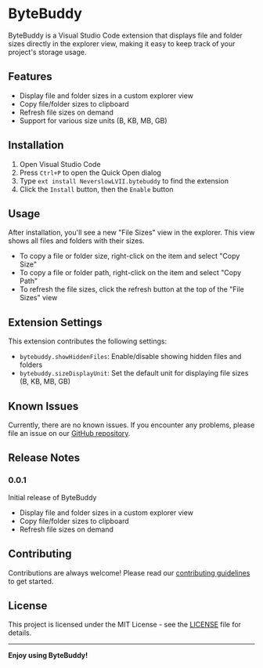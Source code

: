 # ByteBuddy

ByteBuddy is a Visual Studio Code extension that displays file and folder sizes directly in the explorer view, making it easy to keep track of your project's storage usage.

## Features

- Display file and folder sizes in a custom explorer view
- Copy file/folder sizes to clipboard
- Refresh file sizes on demand
- Support for various size units (B, KB, MB, GB)

<!-- ![ByteBuddy in action](images/bytebuddy-demo.gif) -->

## Installation

1. Open Visual Studio Code
2. Press `Ctrl+P` to open the Quick Open dialog
3. Type `ext install NeverslowLVII.bytebuddy` to find the extension
4. Click the `Install` button, then the `Enable` button

## Usage

After installation, you'll see a new "File Sizes" view in the explorer. This view shows all files and folders with their sizes.

- To copy a file or folder size, right-click on the item and select "Copy Size"
- To copy a file or folder path, right-click on the item and select "Copy Path"
- To refresh the file sizes, click the refresh button at the top of the "File Sizes" view

## Extension Settings

This extension contributes the following settings:

* `bytebuddy.showHiddenFiles`: Enable/disable showing hidden files and folders
* `bytebuddy.sizeDisplayUnit`: Set the default unit for displaying file sizes (B, KB, MB, GB)

## Known Issues

Currently, there are no known issues. If you encounter any problems, please file an issue on our [GitHub repository](https://github.com/NeverslowLVII/ByteBuddy).

## Release Notes

### 0.0.1

Initial release of ByteBuddy
- Display file and folder sizes in a custom explorer view
- Copy file/folder sizes to clipboard
- Refresh file sizes on demand

## Contributing

Contributions are always welcome! Please read our [contributing guidelines](CONTRIBUTING.md) to get started.

## License

This project is licensed under the MIT License - see the [LICENSE](LICENSE) file for details.

---

**Enjoy using ByteBuddy!**